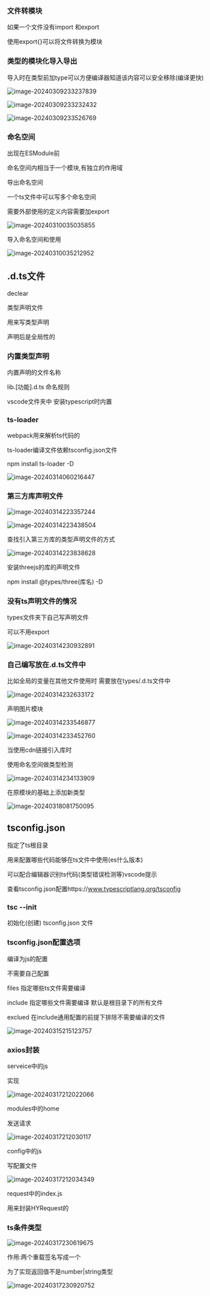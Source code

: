### 文件转模块

如果一个文件没有import 和export

使用export{}可以将文件转换为模块

### 类型的模块化导入导出

导入时在类型前加type可以方便编译器知道该内容可以安全移除(编译更快)

![image-20240309233237839](img/image-20240309233237839.png)

![image-20240309233232432](img/image-20240309233232432.png)

![image-20240309233526769](img/image-20240309233526769.png)

### 命名空间

出现在ESModule前

命名空间内相当于一个模块,有独立的作用域

导出命名空间

一个ts文件中可以写多个命名空间

需要外部使用的定义内容需要加export

![image-20240310035035855](img/image-20240310035035855.png)

导入命名空间和使用

![image-20240310035212952](img/image-20240310035212952.png)

## .d.ts文件

declear

类型声明文件

用来写类型声明

声明后是全局性的

### 内置类型声明

内置声明的文件名称 

lib.[功能].d.ts 命名规则

vscode文件夹中 安装typescript时内置

### ts-loader

webpack用来解析ts代码的

ts-loader编译文件依赖tsconfig.json文件

npm install ts-loader -D

![image-20240314060216447](img/image-20240314060216447.png)

### 第三方库声明文件  

![image-20240314223357244](img/image-20240314223357244.png)

![image-20240314223438504](img/image-20240314223438504.png)

查找引入第三方库的类型声明文件的方式



![image-20240314223838628](img/image-20240314223838628.png)

安装threejs的库的声明文件

npm install @types/three(库名) -D

### 没有ts声明文件的情况

types文件夹下自己写声明文件

可以不用export

![image-20240314230932891](img/image-20240314230932891.png)

### 自己编写放在.d.ts文件中

比如全局的变量在其他文件使用时 需要放在types/.d.ts文件中

![image-20240314232633172](img/image-20240314232633172.png)

声明图片模块

![image-20240314233546877](img/image-20240314233546877.png)

![image-20240314233452760](img/image-20240314233452760.png)

当使用cdn链接引入库时

使用命名空间做类型检测

![image-20240314234133909](img/image-20240314234133909.png)

在原模块的基础上添加新类型

![image-20240318081750095](img/image-20240318081750095.png)

## tsconfig.json

指定了ts根目录

用来配置哪些代码能够在ts文件中使用(es什么版本)

可以配合编辑器识别ts代码(类型错误检测等)vscode提示

查看tsconfig.json配置https://www.typescriptlang.org/tsconfig

### tsc --init

初始化(创建) tsconfig.json 文件

### tsconfig.json配置选项

编译为js的配置

不需要自己配置

files 指定哪些ts文件需要编译

include 指定哪些文件需要编译 默认是根目录下的所有文件

exclued 在include通用配置的前提下排除不需要编译的文件

![image-20240315215123757](img/image-20240315215123757.png)

### axios封装

serveice中的js

实现

![image-20240317212022066](img/image-20240317212022066.png)

modules中的home

发送请求

![image-20240317212030117](img/image-20240317212030117.png)

config中的js

写配置文件

![image-20240317212034349](img/image-20240317212034349.png)

request中的index.js

用来封装HYRequest的

### ts条件类型

![image-20240317230619675](img/image-20240317230619675.png)

作用:两个重载签名写成一个

为了实现返回值不是number|string类型

![image-20240317230920752](img/image-20240317230920752.png)